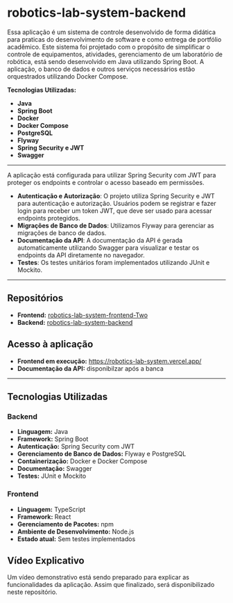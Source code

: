 # robotics-lab-system-backend
Essa aplicação  é um sistema de  controle  desenvolvido de forma didática para praticas do desenvolvimento de software e como entrega de portfólio acadêmico.  Este sistema foi projetado com o propósito de simplificar o controle de equipamentos, atividades, gerenciamento  de um laboratório de robótica, está sendo desenvolvido em Java utilizando Spring Boot. A aplicação, o banco de dados e outros serviços necessários estão orquestrados utilizando Docker Compose.

**Tecnologias Utilizadas:**

- **Java**
- **Spring Boot**
- **Docker**
- **Docker Compose**
- **PostgreSQL**
- **Flyway**
- **Spring Security e JWT**
- **Swagger**

---
A aplicação está configurada para utilizar Spring Security com JWT para proteger os endpoints e controlar o acesso baseado em permissões.

- **Autenticação e Autorização**: O projeto utiliza Spring Security e JWT para autenticação e autorização. Usuários podem se registrar e fazer login para receber um token JWT, que deve ser usado para acessar endpoints protegidos.
- **Migrações de Banco de Dados**: Utilizamos Flyway para gerenciar as migrações de banco de dados.
- **Documentação da API**: A documentação da API é gerada automaticamente utilizando Swagger para visualizar e testar os endpoints da API diretamente no navegador.
- **Testes**: Os testes unitários foram implementados utilizando JUnit e Mockito.

---

## Repositórios

- **Frontend:** [robotics-lab-system-frontend-Two](https://github.com/fernandacorreasz/robotics-lab-system-frontend-Two)
- **Backend:** [robotics-lab-system-backend](https://github.com/fernandacorreasz/robotics-lab-system-backend)

## Acesso à aplicação

- **Frontend em execução:** https://robotics-lab-system.vercel.app/
- **Documentação da API:** disponibilzar após a banca

---

## Tecnologias Utilizadas

### Backend
- **Linguagem:** Java
- **Framework:** Spring Boot
- **Autenticação:** Spring Security com JWT
- **Gerenciamento de Banco de Dados:** Flyway e PostgreSQL
- **Containerização:** Docker e Docker Compose
- **Documentação:** Swagger
- **Testes:** JUnit e Mockito

### Frontend
- **Linguagem:** TypeScript
- **Framework:** React
- **Gerenciamento de Pacotes:** npm
- **Ambiente de Desenvolvimento:** Node.js
- **Estado atual:** Sem testes implementados


## Vídeo Explicativo

Um vídeo demonstrativo está sendo preparado para explicar as funcionalidades da aplicação. Assim que finalizado, será disponibilizado neste repositório.

